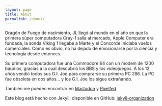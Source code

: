 ```yaml
---
layout: page
title: About
permalink: /about/
---
```


Dragón de Fuego de nacimiento, JL llegó al mundo en el año en que la primera súper computadora Cray-1 salía al mercado, Apple Computer era fundada, la sonda Viking 1 llegaba a Marte y el Concorde iniciaba vuelos comerciales. Como es obvio, no ha dejado de emocionarse por la ciencia y tecnología desde entonces.

Su primera computadora fue una Commodore 64 con un modem de 1200 baudios, gracias a la cual descubrió los BBS y los videojuegos. A los 12 años vendió todos sus G.I. Joe para comprarse su primera PC 286. La PC fue obsoleta en dos años... y los G.I. Joe los sigue extrañando.

También me pueden encontrar en [Mastodon](https://mastodon.social/@jlrevilla) y [Pixelfed](https://pixelfed.social/jlrevilla)

Este blog está hecho con Jekyll, disponible en GitHub:
[jekyll-organization](https://github.com/jekyll)
